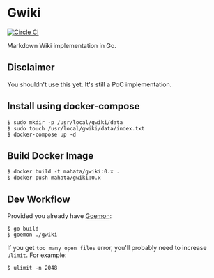# Gwiki

[![Circle CI](https://circleci.com/gh/mahata/gwiki.svg?style=svg)](https://circleci.com/gh/mahata/gwiki)

Markdown Wiki implementation in Go.

## Disclaimer

You shouldn't use this yet. It's still a PoC implementation.

## Install using docker-compose

```
$ sudo mkdir -p /usr/local/gwiki/data
$ sudo touch /usr/local/gwiki/data/index.txt
$ docker-compose up -d
```

## Build Docker Image

```
$ docker build -t mahata/gwiki:0.x .
$ docker push mahata/gwiki:0.x
```

## Dev Workflow

Provided you already have [Goemon](https://github.com/mattn/goemon):

```
$ go build
$ goemon ./gwiki
```

If you get `too many open files` error, you'll probably need to increase `ulimit`. For example:

```
$ ulimit -n 2048
```
